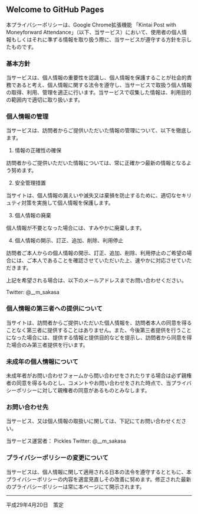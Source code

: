 ## Welcome to GitHub Pages

本プライバシーポリシーは、Google Chrome拡張機能 「Kintai Post with Moneyforward Attendance」（以下、当サービス）において、使用者の個人情報もしくはそれに準ずる情報を取り扱う際に、当サービスが遵守する方針を示したものです。


### 基本方針

当サービスは、個人情報の重要性を認識し、個人情報を保護することが社会的責務であると考え、個人情報に関する法令を遵守し、当サービスで取扱う個人情報の取得、利用、管理を適正に行います。当サービスで収集した情報は、利用目的の範囲内で適切に取り扱います。


### 個人情報の管理

当サービスは、訪問者からご提供いただいた情報の管理について、以下を徹底します。

1. 情報の正確性の確保

訪問者からご提供いただいた情報については、常に正確かつ最新の情報となるよう努めます。

2. 安全管理措置

当サイトは、個人情報の漏えいや滅失又は棄損を防止するために、適切なセキリュティ対策を実施して個人情報を保護します。

3. 個人情報の廃棄

個人情報が不要となった場合には、すみやかに廃棄します。

4. 個人情報の開示、訂正、追加、削除、利用停止

訪問者ご本人からの個人情報の開示、訂正、追加、削除、利用停止のご希望の場合には、ご本人であることを確認させていただいた上、速やかに対応させていただきます。

上記を希望される場合は、以下のメールアドレスまでお問い合わせください。

Twitter: @__m_sakasa


### 個人情報の第三者への提供について

当サイトは、訪問者からご提供いただいた個人情報を、訪問者本人の同意を得ることなく第三者に提供することはありません。また、今後第三者提供を行うことになった場合には、提供する情報と提供目的などを提示し、訪問者から同意を得た場合のみ第三者提供を行います。


### 未成年の個人情報について

未成年者がお問い合わせフォームから問い合わせをされたりする場合は必ず親権者の同意を得るものとし、コメントやお問い合わせをされた時点で、当プライバシーポリシーに対して親権者の同意があるものとみなします。


### お問い合わせ先

当サービス、又は個人情報の取扱いに関しては、下記にてお問い合わせください。

当サービス運営者： Pickles
Twitter: @__m_sakasa


### プライバシーポリシーの変更について

当サービスは、個人情報に関して適用される日本の法令を遵守するとともに、本プライバシーポリシーの内容を適宜見直しその改善に努めます。修正された最新のプライバシーポリシーは常に本ページにて開示されます。


---
平成29年4月20日　策定
